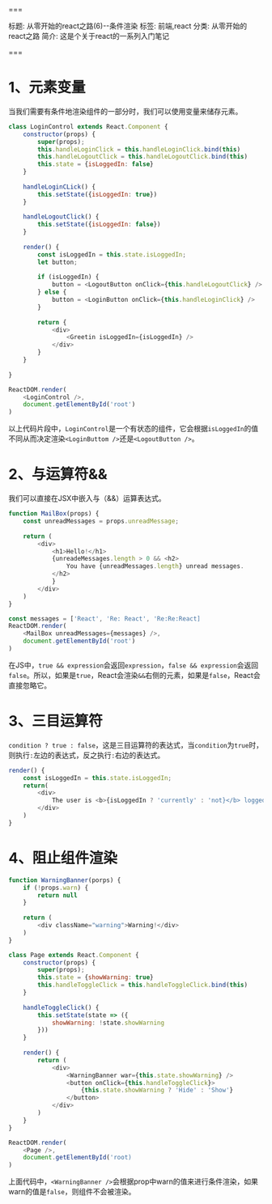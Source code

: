 ===

标题: 从零开始的react之路(6)--条件渲染
标签: 前端,react
分类: 从零开始的react之路
简介: 这是个关于react的一系列入门笔记

===

# 1、元素变量
当我们需要有条件地渲染组件的一部分时，我们可以使用变量来储存元素。

```js
class LoginControl extends React.Component {
	constructor(props) {
		super(props);
		this.handleLoginClick = this.handleLoginClick.bind(this)
		this.handleLogoutClick = this.handleLogoutClick.bind(this)
		this.state = {isLoggedIn: false}
	}
	
	handleLoginCLick() {
		this.setState({isLoggedIn: true})
	}
	
	handleLogoutClick() {
		this.setState({isLoggedIn: false})
	}
	
	render() {
		const isLoggedIn = this.state.isLoggedIn;
		let button;
		
		if (isLoggedIn) {
			button = <LogoutButton onClick={this.handleLogoutClick} />
		} else {
			button = <LoginButton onClick={this.handleLoginClick} />
		}
		
		return {
			<div>
				<Greetin isLoggedIn={isLoggedIn} />
			</div>
		}
	}
	
}

ReactDOM.render(
	<LoginControl />,
	document.getElementById('root')
)
```

以上代码片段中，`LoginControl`是一个有状态的组件，它会根据`isLoggedIn`的值不同从而决定渲染`<LoginButtom />`还是`<LogoutButton />`。

# 2、与运算符&&

我们可以直接在JSX中嵌入与（&&）运算表达式。

```js
function MailBox(props) {
	const unreadMessages = props.unreadMessage;
	
	return (
		<div>
			<h1>Hello!</h1>
			{unreadeMessages.length > 0 && <h2>
				You have {unreadMessages.length} unread messages.
			</h2>
			}
		</div>
	)
}

const messages = ['React', 'Re: React', 'Re:Re:React]
ReactDOM.render(
	<MailBox unreadMessages={messages} />,
	document.getElementById('root')
)
```
在JS中，`true && expression`会返回`expression`，`false && expression`会返回`false`。所以，如果是`true`，React会渲染`&&`右侧的元素，如果是`false`，React会直接忽略它。

# 3、三目运算符

`condition ? true : false`，这是三目运算符的表达式，当`condition`为`true`时，则执行`:`左边的表达式，反之执行`:`右边的表达式。

```js
render() {
	const isLoggedIn = this.state.isLoggedIn;
	return(
		<div>
			The user is <b>{isLoggedIn ? 'currently' : 'not}</b> logged in.
		</div>
	)
}
```

# 4、阻止组件渲染
```js
function WarningBanner(porps) {
	if (!props.warn) {
		return null
	}
	
	return (
		<div className="warning">Warning!</div>
	)
}

class Page extends React.Component {
	constructor(props) {
		super(props);
		this.state = {showWarning: true}
		this.handleToggleClick = this.handleToggleClick.bind(this)
	}
	
	handleToggleClick() {
		this.setState(state => ({
			showWarning: !state.showWarning
		}))
	}
	
	render() {
		return (
			<div>
				<WarningBanner war={this.state.showWarning} />
				<button onClick={this.handleToggleClick}>
					{this.state.showWarning ? 'Hide' : 'Show'}
				</button>
			</div>
		)
	}
}

ReactDOM.render(
	<Page />,
	document.getElementById('root)
)
```

上面代码中，`<WarningBanner />`会根据prop中warn的值来进行条件渲染，如果warn的值是`false`，则组件不会被渲染。
